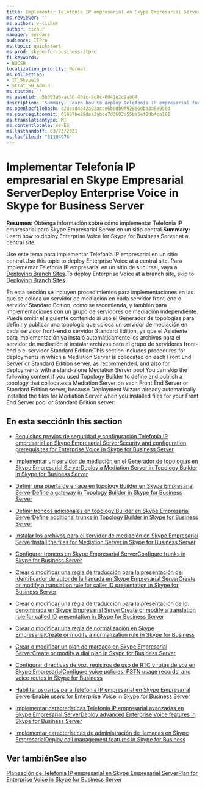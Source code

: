 ```yaml
---
title: Implementar Telefonía IP empresarial en Skype Empresarial Server
ms.reviewer: ''
ms.author: v-cichur
author: cichur
manager: serdars
audience: ITPro
ms.topic: quickstart
ms.prod: skype-for-business-itpro
f1.keywords:
- NOCSH
localization_priority: Normal
ms.collection:
- IT_Skype16
- Strat_SB_Admin
ms.custom: ''
ms.assetid: b5b593a6-ac30-461c-8c8c-0041e2c9ab04
description: 'Summary: Learn how to deploy Telefonía IP empresarial for Skype for Business Server at a central site.'
ms.openlocfilehash: c2aead4d42a02acce6b0db9f92866dba3a6e956d
ms.sourcegitcommit: 01087be29daa3abce7d3b03a55ba5ef8db4ca161
ms.translationtype: MT
ms.contentlocale: es-ES
ms.lasthandoff: 03/23/2021
ms.locfileid: "51104976"
---
```

# <a name="deploy-enterprise-voice-in-skype-for-business-server"></a><span data-ttu-id="c145c-103">Implementar Telefonía IP empresarial en Skype Empresarial Server</span><span class="sxs-lookup"><span data-stu-id="c145c-103">Deploy Enterprise Voice in Skype for Business Server</span></span>

<span data-ttu-id="c145c-104">**Resumen:** Obtenga información sobre cómo implementar Telefonía IP empresarial para Skype Empresarial Server en un sitio central.</span><span class="sxs-lookup"><span data-stu-id="c145c-104">**Summary:** Learn how to deploy Enterprise Voice for Skype for Business Server at a central site.</span></span>

<span data-ttu-id="c145c-105">Use este tema para implementar Telefonía IP empresarial en un sitio central.</span><span class="sxs-lookup"><span data-stu-id="c145c-105">Use this topic to deploy Enterprise Voice at a central site.</span></span> <span data-ttu-id="c145c-106">Para implementar Telefonía IP empresarial en un sitio de sucursal, vaya a [Deploying Branch Sites](/previous-versions/office/lync-server-2013/lync-server-2013-deploying-branch-sites).</span><span class="sxs-lookup"><span data-stu-id="c145c-106">To deploy Enterprise Voice at a branch site, skip to [Deploying Branch Sites](/previous-versions/office/lync-server-2013/lync-server-2013-deploying-branch-sites).</span></span>

<span data-ttu-id="c145c-107">En esta sección se incluyen procedimientos para implementaciones en las que se coloca un servidor de mediación en cada servidor front-end o servidor Standard Edition, como se recomienda, y también para implementaciones con un grupo de servidores de mediación independiente. Puede omitir el siguiente contenido si usó el Generador de topologías para definir y publicar una topología que coloca un servidor de mediación en cada servidor front-end o servidor Standard Edition, ya que el Asistente para implementación ya instaló automáticamente los archivos para el servidor de mediación al instalar archivos para el grupo de servidores front-end o el servidor Standard Edition:</span><span class="sxs-lookup"><span data-stu-id="c145c-107">This section includes procedures for deployments in which a Mediation Server is collocated on each Front End Server or Standard Edition server, as recommended, and also for deployments with a stand-alone Mediation Server pool.You can skip the following content if you used Topology Builder to define and publish a topology that collocates a Mediation Server on each Front End Server or Standard Edition server, because Deployment Wizard already automatically installed the files for Mediation Server when you installed files for your Front End Server pool or Standard Edition server:</span></span>
## <a name="in-this-section"></a><span data-ttu-id="c145c-108">En esta sección</span><span class="sxs-lookup"><span data-stu-id="c145c-108">In this section</span></span>

- [<span data-ttu-id="c145c-109">Requisitos previos de seguridad y configuración Telefonía IP empresarial en Skype Empresarial Server</span><span class="sxs-lookup"><span data-stu-id="c145c-109">Security and configuration prerequisites for Enterprise Voice in Skype for Business Server</span></span>](enterprise-voice-security.md)

- [<span data-ttu-id="c145c-110">Implementar un servidor de mediación en el Generador de topologías en Skype Empresarial Server</span><span class="sxs-lookup"><span data-stu-id="c145c-110">Deploy a Mediation Server in Topology Builder in Skype for Business Server</span></span>](deploy-a-mediation-server.md)

- [<span data-ttu-id="c145c-111">Definir una puerta de enlace en topology Builder en Skype Empresarial Server</span><span class="sxs-lookup"><span data-stu-id="c145c-111">Define a gateway in Topology Builder in Skype for Business Server</span></span>](define-a-gateway.md)

- [<span data-ttu-id="c145c-112">Definir troncos adicionales en topology Builder en Skype Empresarial Server</span><span class="sxs-lookup"><span data-stu-id="c145c-112">Define additional trunks in Topology Builder in Skype for Business Server</span></span>](define-additional-trunks.md)

- [<span data-ttu-id="c145c-113">Instalar los archivos para el servidor de mediación en Skype Empresarial Server</span><span class="sxs-lookup"><span data-stu-id="c145c-113">Install the files for Mediation Server in Skype for Business Server</span></span>](install-mediation-server.md)

- [<span data-ttu-id="c145c-114">Configurar troncos en Skype Empresarial Server</span><span class="sxs-lookup"><span data-stu-id="c145c-114">Configure trunks in Skype for Business Server</span></span>](configure-trunks.md)

- [<span data-ttu-id="c145c-115">Crear o modificar una regla de traducción para la presentación del identificador de autor de la llamada en Skype Empresarial Server</span><span class="sxs-lookup"><span data-stu-id="c145c-115">Create or modify a translation rule for caller ID presentation in Skype for Business Server</span></span>](caller-id-presentation-rules.md)

- [<span data-ttu-id="c145c-116">Crear o modificar una regla de traducción para la presentación de id. denominada en Skype Empresarial Server</span><span class="sxs-lookup"><span data-stu-id="c145c-116">Create or modify a translation rule for called ID presentation in Skype for Business Server</span></span>](called-id-presentation-rules.md)

- [<span data-ttu-id="c145c-117">Crear o modificar una regla de normalización en Skype Empresarial</span><span class="sxs-lookup"><span data-stu-id="c145c-117">Create or modify a normalization rule in Skype for Business</span></span>](normalization-rules.md)

- [<span data-ttu-id="c145c-118">Crear o modificar un plan de marcado en Skype Empresarial Server</span><span class="sxs-lookup"><span data-stu-id="c145c-118">Create or modify a dial plan in Skype for Business Server</span></span>](dial-plans.md)

- [<span data-ttu-id="c145c-119">Configurar directivas de voz, registros de uso de RTC y rutas de voz en Skype Empresarial</span><span class="sxs-lookup"><span data-stu-id="c145c-119">Configure voice policies, PSTN usage records, and voice routes in Skype for Business</span></span>](voice-and-pstn.md)

- [<span data-ttu-id="c145c-120">Habilitar usuarios para Telefonía IP empresarial en Skype Empresarial Server</span><span class="sxs-lookup"><span data-stu-id="c145c-120">Enable users for Enterprise Voice in Skype for Business Server</span></span>](enable-users-for-enterprise-voice.md)

- [<span data-ttu-id="c145c-121">Implementar características Telefonía IP empresarial avanzadas en Skype Empresarial Server</span><span class="sxs-lookup"><span data-stu-id="c145c-121">Deploy advanced Enterprise Voice features in Skype for Business Server</span></span>](deploy-advanced-enterprise-voice-features.md)

- [<span data-ttu-id="c145c-122">Implementar características de administración de llamadas en Skype Empresarial</span><span class="sxs-lookup"><span data-stu-id="c145c-122">Deploy call management features in Skype for Business</span></span>](deploy-call-management-features.md)

## <a name="see-also"></a><span data-ttu-id="c145c-123">Ver también</span><span class="sxs-lookup"><span data-stu-id="c145c-123">See also</span></span>

[<span data-ttu-id="c145c-124">Planeación de Telefonía IP empresarial en Skype Empresarial Server</span><span class="sxs-lookup"><span data-stu-id="c145c-124">Plan for Enterprise Voice in Skype for Business Server</span></span>](../../plan-your-deployment/enterprise-voice-solution/enterprise-voice.md)